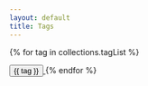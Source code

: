 ```yaml
---
layout: default
title: Tags
---
```


{% for tag in collections.tagList %}

<span>
    <a href="/tags/{{ tag }}" class="no-underline"><button class="font-semibold py-2 px-4 mr-6 mb-4 rounded-full text-white dark:text-gray-900 bg-primary-400 hover:bg-primary-500 dark:hover:bg-primary-300">
        {{ tag }}
    </button>
    </a>
</span>
{% endfor %}
